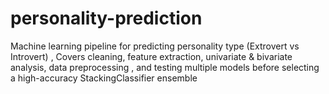 # personality-prediction
Machine learning pipeline for predicting personality type (Extrovert vs Introvert) , Covers cleaning, feature extraction, univariate &amp; bivariate analysis, data preprocessing , and testing multiple models before selecting a high-accuracy StackingClassifier ensemble
